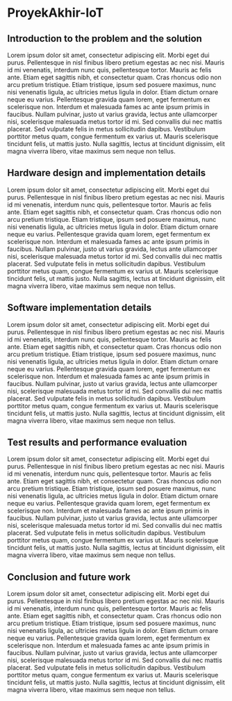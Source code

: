 # ProyekAkhir-IoT

## Introduction to the problem and the solution

Lorem ipsum dolor sit amet, consectetur adipiscing elit. Morbi eget dui purus. Pellentesque in nisl finibus libero pretium egestas ac nec nisi. Mauris id mi venenatis, interdum nunc quis, pellentesque tortor. Mauris ac felis ante. Etiam eget sagittis nibh, et consectetur quam. Cras rhoncus odio non arcu pretium tristique. Etiam tristique, ipsum sed posuere maximus, nunc nisi venenatis ligula, ac ultricies metus ligula in dolor. Etiam dictum ornare neque eu varius. Pellentesque gravida quam lorem, eget fermentum ex scelerisque non. Interdum et malesuada fames ac ante ipsum primis in faucibus. Nullam pulvinar, justo ut varius gravida, lectus ante ullamcorper nisi, scelerisque malesuada metus tortor id mi. Sed convallis dui nec mattis placerat. Sed vulputate felis in metus sollicitudin dapibus. Vestibulum porttitor metus quam, congue fermentum ex varius ut. Mauris scelerisque tincidunt felis, ut mattis justo. Nulla sagittis, lectus at tincidunt dignissim, elit magna viverra libero, vitae maximus sem neque non tellus.

## Hardware design and implementation details

Lorem ipsum dolor sit amet, consectetur adipiscing elit. Morbi eget dui purus. Pellentesque in nisl finibus libero pretium egestas ac nec nisi. Mauris id mi venenatis, interdum nunc quis, pellentesque tortor. Mauris ac felis ante. Etiam eget sagittis nibh, et consectetur quam. Cras rhoncus odio non arcu pretium tristique. Etiam tristique, ipsum sed posuere maximus, nunc nisi venenatis ligula, ac ultricies metus ligula in dolor. Etiam dictum ornare neque eu varius. Pellentesque gravida quam lorem, eget fermentum ex scelerisque non. Interdum et malesuada fames ac ante ipsum primis in faucibus. Nullam pulvinar, justo ut varius gravida, lectus ante ullamcorper nisi, scelerisque malesuada metus tortor id mi. Sed convallis dui nec mattis placerat. Sed vulputate felis in metus sollicitudin dapibus. Vestibulum porttitor metus quam, congue fermentum ex varius ut. Mauris scelerisque tincidunt felis, ut mattis justo. Nulla sagittis, lectus at tincidunt dignissim, elit magna viverra libero, vitae maximus sem neque non tellus.

## Software implementation details

Lorem ipsum dolor sit amet, consectetur adipiscing elit. Morbi eget dui purus. Pellentesque in nisl finibus libero pretium egestas ac nec nisi. Mauris id mi venenatis, interdum nunc quis, pellentesque tortor. Mauris ac felis ante. Etiam eget sagittis nibh, et consectetur quam. Cras rhoncus odio non arcu pretium tristique. Etiam tristique, ipsum sed posuere maximus, nunc nisi venenatis ligula, ac ultricies metus ligula in dolor. Etiam dictum ornare neque eu varius. Pellentesque gravida quam lorem, eget fermentum ex scelerisque non. Interdum et malesuada fames ac ante ipsum primis in faucibus. Nullam pulvinar, justo ut varius gravida, lectus ante ullamcorper nisi, scelerisque malesuada metus tortor id mi. Sed convallis dui nec mattis placerat. Sed vulputate felis in metus sollicitudin dapibus. Vestibulum porttitor metus quam, congue fermentum ex varius ut. Mauris scelerisque tincidunt felis, ut mattis justo. Nulla sagittis, lectus at tincidunt dignissim, elit magna viverra libero, vitae maximus sem neque non tellus.

## Test results and performance evaluation

Lorem ipsum dolor sit amet, consectetur adipiscing elit. Morbi eget dui purus. Pellentesque in nisl finibus libero pretium egestas ac nec nisi. Mauris id mi venenatis, interdum nunc quis, pellentesque tortor. Mauris ac felis ante. Etiam eget sagittis nibh, et consectetur quam. Cras rhoncus odio non arcu pretium tristique. Etiam tristique, ipsum sed posuere maximus, nunc nisi venenatis ligula, ac ultricies metus ligula in dolor. Etiam dictum ornare neque eu varius. Pellentesque gravida quam lorem, eget fermentum ex scelerisque non. Interdum et malesuada fames ac ante ipsum primis in faucibus. Nullam pulvinar, justo ut varius gravida, lectus ante ullamcorper nisi, scelerisque malesuada metus tortor id mi. Sed convallis dui nec mattis placerat. Sed vulputate felis in metus sollicitudin dapibus. Vestibulum porttitor metus quam, congue fermentum ex varius ut. Mauris scelerisque tincidunt felis, ut mattis justo. Nulla sagittis, lectus at tincidunt dignissim, elit magna viverra libero, vitae maximus sem neque non tellus.

## Conclusion and future work

Lorem ipsum dolor sit amet, consectetur adipiscing elit. Morbi eget dui purus. Pellentesque in nisl finibus libero pretium egestas ac nec nisi. Mauris id mi venenatis, interdum nunc quis, pellentesque tortor. Mauris ac felis ante. Etiam eget sagittis nibh, et consectetur quam. Cras rhoncus odio non arcu pretium tristique. Etiam tristique, ipsum sed posuere maximus, nunc nisi venenatis ligula, ac ultricies metus ligula in dolor. Etiam dictum ornare neque eu varius. Pellentesque gravida quam lorem, eget fermentum ex scelerisque non. Interdum et malesuada fames ac ante ipsum primis in faucibus. Nullam pulvinar, justo ut varius gravida, lectus ante ullamcorper nisi, scelerisque malesuada metus tortor id mi. Sed convallis dui nec mattis placerat. Sed vulputate felis in metus sollicitudin dapibus. Vestibulum porttitor metus quam, congue fermentum ex varius ut. Mauris scelerisque tincidunt felis, ut mattis justo. Nulla sagittis, lectus at tincidunt dignissim, elit magna viverra libero, vitae maximus sem neque non tellus.